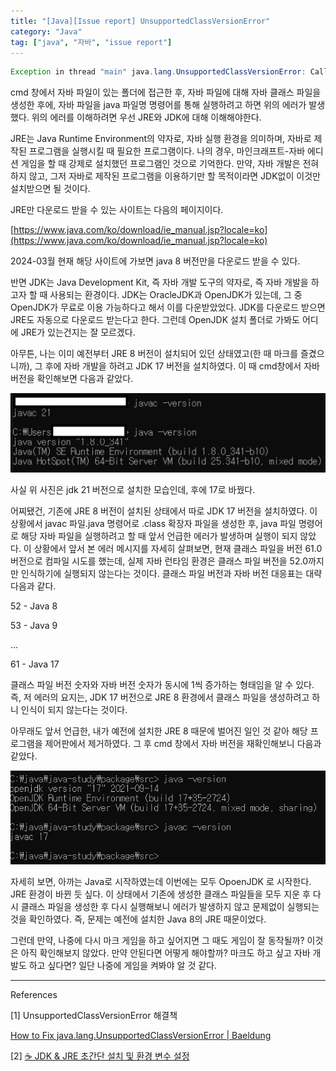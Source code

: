 ```yaml
---
title: "[Java][Issue report] UnsupportedClassVersionError"
category: "Java"
tag: ["java", "자바", "issue report"]
---
```


```java
Exception in thread "main" java.lang.UnsupportedClassVersionError: CallSomeClass has been compiled by a more recent version of the Java Runtime (class file version 61.0), this version of the Java Runtime only recognizes class file versions up to 52.0
```

cmd 창에서 자바 파일이 있는 폴더에 접근한 후, 자바 파일에 대해 자바 클래스 파일을 생성한 후에, 자바 파일을 java 파일명 명령어를 통해 실행하려고 하면 위의 에러가 발생했다. 위의 에러를 이해하려면 우선 JRE와 JDK에 대해 이해해야한다. 

JRE는 Java Runtime Environment의 약자로, 자바 실행 환경을 의미하며, 자바로 제작된 프로그램을 실행시킬 때 필요한 프로그램이다. 나의 경우, 마인크래프트-자바 에디션 게임을 할 때 강제로 설치했던 프로그램인 것으로 기억한다. 만약, 자바 개발은 전혀 하지 않고, 그저 자바로 제작된 프로그램을 이용하기만 할 목적이라면 JDK없이 이것만 설치받으면 될 것이다. 

JRE만 다운로드 받을 수 있는 사이트는 다음의 페이지이다.

[https://www.java.com/ko/download/ie_manual.jsp?locale=ko](https://www.java.com/ko/download/ie_manual.jsp?locale=ko)

2024-03월 현재 해당 사이트에 가보면 java 8 버전만을 다운로드 받을 수 있다. 

반면 JDK는 Java Development Kit, 즉 자바 개발 도구의 약자로, 즉 자바 개발을 하고자 할 때 사용되는 환경이다. JDK는 OracleJDK과 OpenJDK가 있는데, 그 중 OpenJDK가 무료로 이용 가능하다고 해서 이를 다운받았었다. JDK를 다운로드 받으면 JRE도 자동으로 다운로드 받는다고 한다. 그런데 OpenJDK 설치 폴더로 가봐도 어디에 JRE가 있는건지는 잘 모르겠다. 

아무튼, 나는 이미 예전부터 JRE 8 버전이 설치되어 있던 상태였고(한 때 마크를 즐겼으니까), 그 후에 자바 개발을 하려고 JDK 17 버전을 설치하였다. 이 때 cmd창에서 자바 버전을 확인해보면 다음과 같았다.

![Untitled](/images/2024-03-14/2024-03-14-java-unsupportedclassversionerror-1.png)

사실 위 사진은 jdk 21 버전으로 설치한 모습인데, 후에 17로 바꿨다. 

어찌됐건, 기존에 JRE 8 버전이 설치된 상태에서 따로 JDK 17 버전을 설치하였다. 이 상황에서 javac 파일.java 명령어로 .class 확장자 파일을 생성한 후, java 파일 명령어로 해당 자바 파일을 실행하려고 할 때 앞서 언급한 에러가 발생하며 실행이 되지 않았다. 이 상황에서 앞서 본 에러 메시지를 자세히 살펴보면, 현재 클래스 파일을 버전 61.0 버전으로 컴파일 시도를 했는데, 실제 자바 런타임 환경은 클래스 파일 버전을 52.0까지만 인식하기에 실행되지 않는다는 것이다. 클래스 파일 버전과 자바 버전 대응표는 대략 다음과 같다. 

52 - Java 8

53 - Java 9

…

61 - Java 17

클래스 파일 버전 숫자와 자바 버전 숫자가 동시에 1씩 증가하는 형태임을 알 수 있다. 즉, 저 에러의 요지는, JDK 17 버전으로 JRE 8 환경에서 클래스 파일을 생성하려고 하니 인식이 되지 않는다는 것이다. 

아무래도 앞서 언급한, 내가 예전에 설치한 JRE 8 때문에 벌어진 일인 것 같아 해당 프로그램을 제어판에서 제거하였다. 그 후 cmd 창에서 자바 버전을 재확인해보니 다음과 같았다. 

![1.PNG](/images/2024-03-14/2024-03-14-java-unsupportedclassversionerror-2.png)

자세히 보면, 아까는 Java로 시작하였는데 이번에는 모두 OpoenJDK 로 시작한다. JRE 환경이 바뀐 듯 싶다. 이 상태에서 기존에 생성한 클래스 파일들을 모두 지운 후 다시 클래스 파일을 생성한 후 다시 실행해보니 에러가 발생하지 않고 문제없이 실행되는 것을 확인하였다. 즉, 문제는 예전에 설치한 Java 8의 JRE 때문이었다. 

그런데 만약, 나중에 다시 마크 게임을 하고 싶어지면 그 때도 게임이 잘 동작될까? 이것은 아직 확인해보지 않았다. 만약 안된다면 어떻게 해야할까? 마크도 하고 싶고 자바 개발도 하고 싶다면? 일단 나중에 게임을 켜봐야 알 것 같다. 

---

References

[1]  UnsupportedClassVersionError 해결책

[How to Fix java.lang.UnsupportedClassVersionError \| Baeldung](https://www.baeldung.com/java-lang-unsupportedclassversion)

[2] [☕ JDK & JRE 초간단 설치 및 환경 변수 설정](https://inpa.tistory.com/entry/JAVA-📚-JDK-JRE-환경변수-설치)